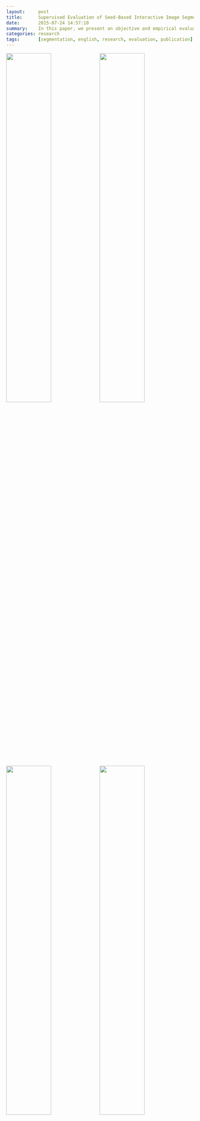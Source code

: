 ```yaml
---
layout:     post
title:      Supervised Evaluation of Seed-Based Interactive Image Segmentation Algorithms
date:       2015-07-24 14:57:10
summary:    In this paper, we present an objective and empirical evaluation of seed-based interactive segmentation algorithms. We first compare popular metrics that are employed in image-segmentation evaluations in order to define which one reflects most accurately the performance of segmentation algorithms. Then, in the aim of presenting reproducible results, we introduce a novel seed-based user input dataset that extends the well-known GrabCut dataset. Finally, we evaluate and contrast four state-of-the-art interactive segmentation algorithms.
categories: research
tags:       [segmentation, english, research, evaluation, publication]
---
```


<img src="https://raw.githubusercontent.com/flandrade/flandrade.github.io/master/images/segmentation-01.jpg" width="49%"/> <img src="https://raw.githubusercontent.com/flandrade/flandrade.github.io/master/images/segmentation-08.jpg" width="49%"/>
<img src="https://raw.githubusercontent.com/flandrade/flandrade.github.io/master/images/segmentation-05.jpg" width="49%"/> <img src="https://raw.githubusercontent.com/flandrade/flandrade.github.io/master/images/segmentation-06.jpg" width="49%"/>

Extensive research has been conducted in an effort to evaluate methods and techniques for image segmentation. However, while most literature has focused on evaluating automatic and semi-automatic algorithms, works evaluating interactive segmentation algorithms are less numerous. Note that interactive segmentation can improve results by adding prior knowledge from users into the process. Although this user guidance improves segmentation results, it also makes difficult to conduct objective evaluations. For this reason, some works only present non-canonical evaluations.

In this paper, we present an objective and empirical evaluation of seed-based interactive segmentation algorithms. We first compare popular metrics that are employed in image-segmentation evaluations in order to define which one reflects most accurately the performance of segmentation algorithms. Then, in the aim of presenting reproducible results, we introduce a novel seed-based user input dataset that extends the well-known GrabCut dataset. In addition, we evaluate and contrast four state-of-the-art interactive segmentation algorithms. The analysis of the results demonstrates that Jaccard coefficient and Precision-Recall curves provide a good insight into the performance of the evaluated algorithms. Finally, the GrabCut algorithm presents the most robust and useful segmentation among all the evaluated algorithms.

## Dataset

[Dataset for Interactive Image Segmentation](https://github.com/flandrade/dataset-interactive-algorithms)

## Research Notes

* [The Problem of Evaluating Interactive Segmentation](http://flandrade.github.io/blog/research/2015/07/24/problem-evaluating-interactive-segmentation.html)
* [Novel Dataset for Interactive Segmentation Evaluation](http://flandrade.github.io/blog/research/2015/07/25/interactive-segmentation-dataset.html)

## Algorithm Implementations

Coming soon…

## Publication

* Andrade F., Carrera E. V., "Supervised evaluation of seed-based interactive image segmentation algorithms", In _Proceedings of the 20th Symposium on Image, Signal Processing, and Artificial Vision_, ISBN 978-1-4673-9461-1, Bogota, Colombia, pp. 225-231, September 2015. ([IEEE](http://ieeexplore.ieee.org/xpl/articleDetails.jsp?arnumber=7330447))
